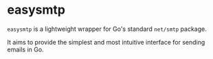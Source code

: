 # easysmtp

`easysmtp` is a lightweight wrapper for Go's standard `net/smtp` package.

It aims to provide the simplest and most intuitive interface for sending emails in Go.
